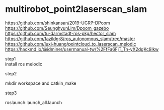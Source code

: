 # multirobot_point2laserscan_slam



https://github.com/shinkansan/2019-UGRP-DPoom  
https://github.com/SeunghyunLim/Dpoom_gazebo  
https://github.com/tu-darmstadt-ros-pkg/hector_slam  
https://github.com/fazildgr8/ros_autonomous_slam/tree/master  
https://github.com/luxi-huang/pointcloud_to_laserscan_melodic  
https://hackmd.io/@idminer/usermanual-tw/%2FfFa6FjT_Tn-yX2dgKc9Ikw  

step1  
install ros melodic  

step2  

mkdir workspace   and catkin_make  

step3  

roslaunch launch_all.launch  
